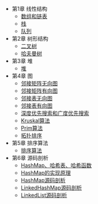 * 第1章 线性结构
  * [数组和链表](线性结构/数组和链表.md)
  * [栈](线性结构/栈.md)
  * [队列](线性结构/队列.md)
* 第2章 树形结构
  * [二叉树](树形结构/二叉树.md)
  * [哈夫曼树](树形结构/哈夫曼树.md)
* 第3章 堆
  * [堆](堆/堆.md)
* 第4章 图
  * [邻接矩阵无向图](图/邻接矩阵无向图.md)
  * [邻接矩阵有向图](图/邻接矩阵有向图.md)
  * [邻接表无向图](图/邻接表无向图.md)
  * [邻接表有向图](图/邻接表有向图.md)
  * [深度优先搜索和广度优先搜索](图/深度优先搜索和广度优先搜索.md)
  * [Kruskal算法](图/Kruskal算法.md)
  * [Prim算法](图/Prim算法.md)
  * [拓扑排序](图/拓扑排序.md)
* 第5章 排序算法
  * [排序算法](排序算法/排序算法.md)
* 第6章 源码剖析
  * [HashMap、哈希表、哈希函数](源码剖析/HashMap、哈希表、哈希函数.md)
  * [HashMap的实现原理](源码剖析/HashMap的实现原理.md)
  * [HashMap源码剖析](源码剖析/HashMap源码剖析.md)
  * [LinkedHashMap源码剖析](源码剖析/LinkedHashMap源码剖析.md)
  * [LinkedList源码剖析](源码剖析/LinkedList源码剖析.md)
